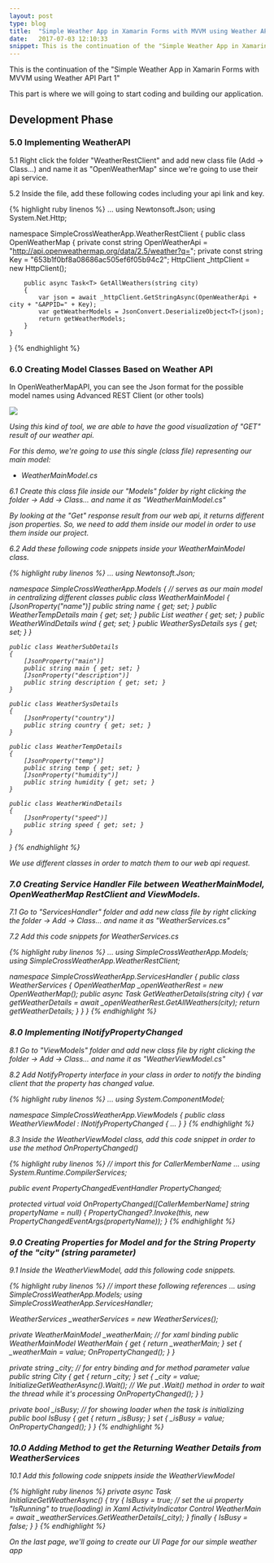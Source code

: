 ```yaml
---
layout: post
type: blog
title:  "Simple Weather App in Xamarin Forms with MVVM using Weather API Part 2"
date:   2017-07-03 12:10:33
snippet: This is the continuation of the "Simple Weather App in Xamarin Forms with MVVM using Weather API Part 1" 
---
```


This is the continuation of the "Simple Weather App in Xamarin Forms with MVVM using Weather API Part 1"

This part is where we will going to start coding and building our application.

## Development Phase

### 5.0 Implementing WeatherAPI

5.1 Right click the folder "WeatherRestClient" and add new class file (Add -> Class...) and name it as "OpenWeatherMap" since we're going to use their api service.

5.2 Inside the file, add these following codes including your api link and key.

{% highlight ruby linenos %}
...
using Newtonsoft.Json;
using System.Net.Http;

namespace SimpleCrossWeatherApp.WeatherRestClient
{
    public class OpenWeatherMap<T>
    {
        private const string OpenWeatherApi = "http://api.openweathermap.org/data/2.5/weather?q=";
        private const string Key = "653b1f0bf8a08686ac505ef6f05b94c2";
        HttpClient _httpClient = new HttpClient();

        public async Task<T> GetAllWeathers(string city)
        {
            var json = await _httpClient.GetStringAsync(OpenWeatherApi + city + "&APPID=" + Key);
            var getWeatherModels = JsonConvert.DeserializeObject<T>(json);
            return getWeatherModels;
        }
    }
}
{% endhighlight %}

### 6.0 Creating Model Classes Based on Weather API

In OpenWeatherMapAPI, you can see the Json format for the possible model names using Advanced REST Client (or other tools)

<img src="https://user-images.githubusercontent.com/10904957/27836532-60e29b10-6112-11e7-8587-0db252f1afff.png"/>

<i>Using this kind of tool, we are able to have the good visualization of "GET" result of our weather api. <i>

For this demo, we're going to use this single (class file) representing our main model:

- WeatherMainModel.cs

6.1 Create this class file inside our "Models" folder by right clicking the folder -> Add -> Class... and name it as "WeatherMainModel.cs"

By looking at the "Get" response result from our web api, it returns different json properties. So, we need to add them inside our model in order to use them inside our project.

6.2 Add these following code snippets inside your WeatherMainModel class.

{% highlight ruby linenos %}
...
using Newtonsoft.Json;

namespace SimpleCrossWeatherApp.Models
{
    // serves as our main model in centralizing different classes
    public class WeatherMainModel
    {
        [JsonProperty("name")]
        public string name { get; set; }
        public WeatherTempDetails main { get; set; }
        public List<WeatherSubDetails> weather { get; set; }
        public WeatherWindDetails wind { get; set; }
        public WeatherSysDetails sys { get; set; }
    }
    
    public class WeatherSubDetails
    {        
        [JsonProperty("main")]
        public string main { get; set; }
        [JsonProperty("description")]
        public string description { get; set; }
    }

    public class WeatherSysDetails
    {
        [JsonProperty("country")]
        public string country { get; set; }
    }

    public class WeatherTempDetails
    {
        [JsonProperty("temp")]
        public string temp { get; set; }
        [JsonProperty("humidity")]
        public string humidity { get; set; }
    }

    public class WeatherWindDetails
    {
        [JsonProperty("speed")]
        public string speed { get; set; }
    }
}
{% endhighlight %}

We use different classes in order to match them to our web api request.

### 7.0 Creating Service Handler File between WeatherMainModel, OpenWeatherMap RestClient and ViewModels.

7.1 Go to "ServicesHandler" folder and add new class file by right clicking the folder -> Add -> Class... and name it as "WeatherServices.cs"

7.2 Add this code snippets for WeatherServices.cs

{% highlight ruby linenos %}
...
using SimpleCrossWeatherApp.Models;
using SimpleCrossWeatherApp.WeatherRestClient;

namespace SimpleCrossWeatherApp.ServicesHandler
{
    public class WeatherServices
    {
        OpenWeatherMap<WeatherMainModel> _openWeatherRest = new OpenWeatherMap<WeatherMainModel>();
        public async Task<WeatherMainModel> GetWeatherDetails(string city)
        {
            var getWeatherDetails = await _openWeatherRest.GetAllWeathers(city);
            return getWeatherDetails;
        }
    }
}
{% endhighlight %}

### 8.0 Implementing INotifyPropertyChanged

8.1 Go to "ViewModels" folder and add new class file by right clicking the folder -> Add -> Class... and name it as "WeatherViewModel.cs"

8.2 Add NotifyProperty interface in your class in order to notify the binding client that the property has changed value.

{% highlight ruby linenos %}
...
using System.ComponentModel;

namespace SimpleCrossWeatherApp.ViewModels
{
    public class WeatherViewModel : INotifyPropertyChanged
    {
        ...
    }
}
{% endhighlight %}

8.3 Inside the WeatherViewModel class, add this code snippet in order to use the method OnPropertyChanged()

{% highlight ruby linenos %}
// import this for CallerMemberName
...
using System.Runtime.CompilerServices;

public event PropertyChangedEventHandler PropertyChanged;

protected virtual void OnPropertyChanged([CallerMemberName] string propertyName = null)
{
    PropertyChanged?.Invoke(this, new PropertyChangedEventArgs(propertyName));
}
{% endhighlight %}

### 9.0 Creating Properties for Model and for the String Property of the "city" (string parameter) 

9.1 Inside the WeatherViewModel, add this following code snippets.

{% highlight ruby linenos %}
// import these following references
...
using SimpleCrossWeatherApp.Models;
using SimpleCrossWeatherApp.ServicesHandler;

WeatherServices _weatherServices = new WeatherServices();

private WeatherMainModel _weatherMain;  // for xaml binding
public WeatherMainModel WeatherMain
{
    get { return _weatherMain; }
    set
    {
        _weatherMain = value;
        OnPropertyChanged();
    }
}

private string _city;   // for entry binding and for method parameter value
public string City
{
    get { return _city; }
    set
    {
        _city = value;
        InitializeGetWeatherAsync().Wait(); // We put .Wait() method in order to wait the thread while it's processing
        OnPropertyChanged();
    }
}

private bool _isBusy;   // for showing loader when the task is initializing
public bool IsBusy
{
    get { return _isBusy; }
    set
    {
        _isBusy = value;
        OnPropertyChanged();
    }
}
{% endhighlight %}

### 10.0 Adding Method to get the Returning Weather Details from WeatherServices

10.1 Add this following code snippets inside the WeatherViewModel

{% highlight ruby linenos %}
private async Task InitializeGetWeatherAsync()
{
    try
    {
        IsBusy = true; // set the ui property "IsRunning" to true(loading) in Xaml ActivityIndicator Control
        WeatherMain = await _weatherServices.GetWeatherDetails(_city);
    }
    finally
    {
        IsBusy = false;
    }
}
{% endhighlight %}

On the last page, we'll going to create our UI Page for our simple weather app